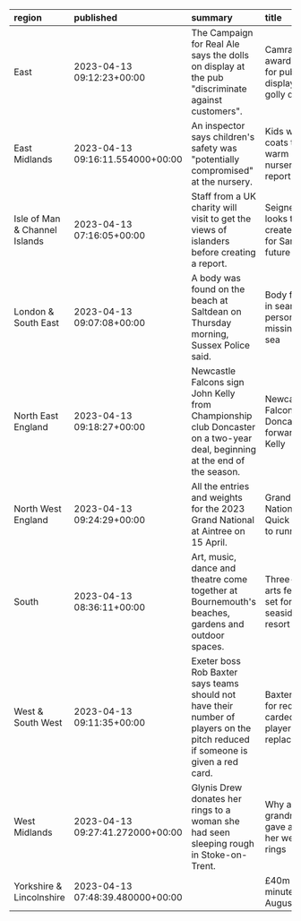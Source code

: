 | region                        | published                        | summary                                                                                                                        | title                                              | url                                  |   summary_compound_score |   title_compound_score |   summary_minus_title |
|:------------------------------|:---------------------------------|:-------------------------------------------------------------------------------------------------------------------------------|:---------------------------------------------------|:-------------------------------------|-------------------------:|-----------------------:|----------------------:|
| East                          | 2023-04-13 09:12:23+00:00        | The Campaign for Real Ale says the dolls on display at the pub "discriminate against customers".                               | Camra award ban for pub displaying golly dolls     | /news/uk-england-essex-65260945      |                   0      |                -0.0258 |               -0.0258 |
| East Midlands                 | 2023-04-13 09:16:11.554000+00:00 | An inspector says children's safety was "potentially compromised" at the nursery.                                              | Kids wore coats to stay warm at nursery - report   | /news/articles/c5183n874r3o          |                   0.4215 |                 0.2263 |               -0.1952 |
| Isle of Man & Channel Islands | 2023-04-13 07:16:05+00:00        | Staff from a UK charity will visit to get the views of islanders before creating a report.                                     | Seigneur looks to create plan for Sark's future    | /news/world-europe-guernsey-65252937 |                   0.6124 |                 0.2732 |               -0.3392 |
| London & South East           | 2023-04-13 09:07:08+00:00        | A body was found on the beach at Saltdean on Thursday morning, Sussex Police said.                                             | Body found in search for person missing at sea     | /news/uk-england-sussex-65260611     |                   0      |                -0.296  |               -0.296  |
| North East England            | 2023-04-13 09:18:27+00:00        | Newcastle Falcons sign John Kelly from Championship club Doncaster on a two-year deal, beginning at the end of the season.     | Newcastle Falcons sign Doncaster forward Kelly     | /sport/rugby-union/65261516          |                   0.4404 |                 0      |               -0.4404 |
| North West England            | 2023-04-13 09:24:29+00:00        | All the entries and weights for the 2023 Grand National at Aintree on 15 April.                                                | Grand National: Quick guide to runners             | /sport/horse-racing/65111052         |                   0.4588 |                 0.4588 |                0      |
| South                         | 2023-04-13 08:36:11+00:00        | Art, music, dance and theatre come together at Bournemouth's beaches, gardens and outdoor spaces.                              | Three-day arts festival set for seaside resort     | /news/uk-england-dorset-65260158     |                   0      |                 0.4939 |                0.4939 |
| West & South West             | 2023-04-13 09:11:35+00:00        | Exeter boss Rob Baxter says teams should not have their number of players on the pitch reduced if someone is given a red card. | Baxter calls for red-carded players to be replaced | /sport/rugby-union/65261316          |                  -0.5889 |                 0      |                0.5889 |
| West Midlands                 | 2023-04-13 09:27:41.272000+00:00 | Glynis Drew donates her rings to a woman she had seen sleeping rough in Stoke-on-Trent.                                        | Why a grandmother gave away her wedding rings      | /news/articles/cn05nr3p314o          |                   0      |                 0      |                0      |
| Yorkshire & Lincolnshire      | 2023-04-13 07:48:39.480000+00:00 |                                                                                                                                | £40m for 48 minutes of Augustin                    | /sport/articles/c72qyg32vy9o         |                   0      |                 0      |                0      |